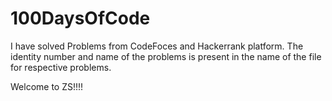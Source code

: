 # 100DaysOfCode
I have solved Problems from CodeFoces and Hackerrank platform. The identity number and name of the problems is present in the name of the file for respective problems.


 Welcome to ZS!!!!
